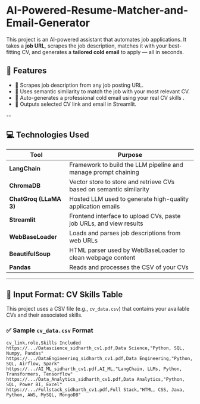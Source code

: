 # AI-Powered-Resume-Matcher-and-Email-Generator


This project is an AI-powered assistant that automates job applications. It takes a **job URL**, scrapes the job description, matches it with your best-fitting CV, and generates a **tailored cold email** to apply — all in seconds.

## 🚀 Features

- 🔎 Scrapes job description from any job posting URL.
- 🧠 Uses semantic similarity to match the job with your most relevant CV.
- 📧 Auto-generates a professional cold email using your real CV skills .
- 🧾 Outputs selected CV link and email in Streamlit.

--

## 💻 Technologies Used

| Tool                   | Purpose                                                                 |
|------------------------|-------------------------------------------------------------------------|
| **LangChain**          | Framework to build the LLM pipeline and manage prompt chaining          |
| **ChromaDB**           | Vector store to store and retrieve CVs based on semantic similarity     |
| **ChatGroq (LLaMA 3)** | Hosted LLM used to generate high-quality application emails             |
| **Streamlit**          | Frontend interface to upload CVs, paste job URLs, and view results      |
| **WebBaseLoader**      | Loads and parses job descriptions from web URLs                         |
| **BeautifulSoup**      | HTML parser used by WebBaseLoader to clean webpage content              |
| **Pandas**             | Reads and processes the CSV of your CVs                                 |
---

## 📄 Input Format: CV Skills Table

This project uses a CSV file (e.g., `cv_data.csv`) that contains your available CVs and their associated skills.

### ✅ Sample `cv_data.csv` Format

```csv
cv_link,role,Skills Included
https://.../Datascience_sidharth_cv1.pdf,Data Science,"Python, SQL, Numpy, Pandas"
https://.../DataEngineering_sidharth_cv1.pdf,Data Engineering,"Python, SQL, Airflow, Spark"
https://.../AI_ML_sidharth_cv1.pdf,AI_ML,"LangChain, LLMs, Python, Transformers, Tensorflow"
https://.../Data_Analytics_sidharth_cv1.pdf,Data Analytics,"Python, SQL, Power BI, Excel"
https://.../Fullstack_sidharth_cv1.pdf,Full Stack,"HTML, CSS, Java, Python, AWS, MySQL, MongoDB"
